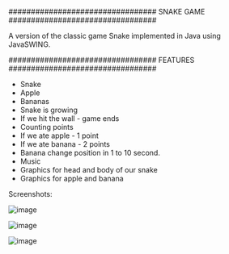 ################################# SNAKE GAME ################################# 

A version of the classic game Snake implemented in Java using JavaSWING.


################################# FEATURES ################################# 
- Snake
- Apple
- Bananas
- Snake is growing 
- If we hit the wall - game ends
- Counting points
- If we ate apple - 1 point
- If we ate banana - 2 points
- Banana change position in 1 to 10 second.
- Music
- Graphics for head and body of our snake
- Graphics for apple and banana


Screenshots:

![image](https://user-images.githubusercontent.com/82573905/146192616-0bf9c189-2c6f-4b1e-a7f9-e36ff49fc0cf.png)

![image](https://user-images.githubusercontent.com/82573905/146192636-e04f5463-f1b7-4f75-953d-3b8d8222a014.png)

![image](https://user-images.githubusercontent.com/82573905/146192659-1b8da81f-f92b-4cbc-be62-d225ec9a7b56.png)
